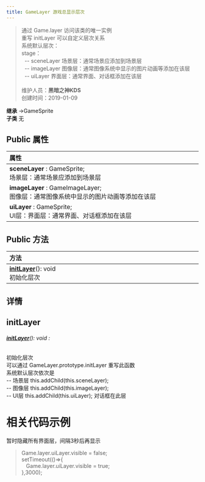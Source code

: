 ```yaml
---
title: GameLayer 游戏总显示层次
---
```

>通过 Game.layer 访问该类的唯一实例<br>重写 initLayer 可以自定义层次关系<br>系统默认层次：<br>stage：<br>&nbsp;&nbsp;-- sceneLayer 场景层：通常场景应添加到场景层<br>&nbsp;&nbsp;-- imageLayer 图像层：通常图像系统中显示的图片动画等添加在该层<br>&nbsp;&nbsp;-- uiLayer 界面层：通常界面、对话框添加在该层<br><br>
>维护人员：**黑暗之神KDS**  
>创建时间：2019-01-09

**继承**  →GameSprite<br>
**子类**  无<br>
## **Public 属性**
| <div style="width:1000px;text-align:left">属性</div>                                 |
| ------------------------------------------------------------------------------------ |
| **sceneLayer** : GameSprite;<br>场景层：通常场景应添加到场景层                       |
| **imageLayer** : GameImageLayer;<br>图像层：通常图像系统中显示的图片动画等添加在该层 |
| **uiLayer** : GameSprite;<br>UI层：界面层：通常界面、对话框添加在该层                |

## Public 方法
| <div style="width:1000px;text-align:left" >方法</div> |
| ----------------------------------------------------- |
| **[initLayer](#initlayer)**(): void<br>初始化层次     |

## 详情



## initLayer
###### **[initLayer](#initlayer)**(): void :
初始化层次<br>
可以通过 GameLayer.prototype.initLayer 重写此函数<br>
系统默认层次依次是<br>
-- 场景层 this.addChild(this.sceneLayer);<br>
-- 图像层 this.addChild(this.imageLayer);<br>
-- UI层 this.addChild(this.uiLayer); 对话框在此层




# 相关代码示例
暂时隐藏所有界面层，间隔3秒后再显示<br>
>Game.layer.uiLayer.visible = false;<br>
>setTimeout(()=>{<br>
>&nbsp;&nbsp;&nbsp;Game.layer.uiLayer.visible = true;<br>
>},3000);<br>
>



